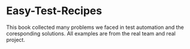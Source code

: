 Easy-Test-Recipes
=================

This book collected many problems we faced in test automation and the coresponding solutions. All examples are from the real team and real project.
